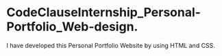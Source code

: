 # CodeClauseInternship_Personal-Portfolio_Web-design.
I have developed this Personal Portfolio Website by using HTML and CSS.
